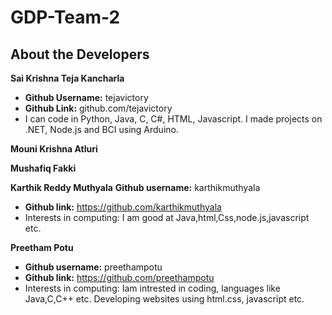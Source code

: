 # GDP-Team-2

## About the Developers

**Sai Krishna Teja Kancharla**
- **Github Username:** tejavictory
- **Github Link:** github.com/tejavictory
- I can code in Python, Java, C, C#, HTML, Javascript. I made projects on .NET, Node.js and BCI using Arduino.

**Mouni Krishna Atluri**

**Mushafiq Fakki**

**Karthik Reddy Muthyala**
**Github username:** karthikmuthyala
- **Github link:** https://github.com/karthikmuthyala
- Interests in computing: I am good at Java,html,Css,node.js,javascript etc. 

**Preetham Potu**

- **Github username:** preethampotu
- **Github link:** https://github.com/preethampotu
- Interests in computing: Iam intrested in coding, languages like Java,C,C++ etc. Developing websites using html.css, javascript etc. 


